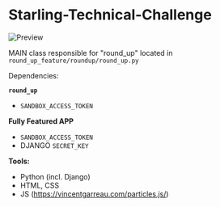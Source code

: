 # Starling-Technical-Challenge

![Preview](https://media0.giphy.com/media/AWmVGaYIVr3hMVqwhf/giphy.gif?cid=790b7611172e0de04fc87a496b5187852e3d3af1ccdf7e41&rid=giphy.gif&ct=g)

MAIN class responsible for "round_up" located in `round_up_feature/roundup/round_up.py`

Dependencies:

**`round_up`**
- `SANDBOX_ACCESS_TOKEN`

**Fully Featured APP**
- `SANDBOX_ACCESS_TOKEN`
- DJANGO `SECRET_KEY`

**Tools:**

- Python (incl. Django)
- HTML, CSS
- JS (https://vincentgarreau.com/particles.js/)
